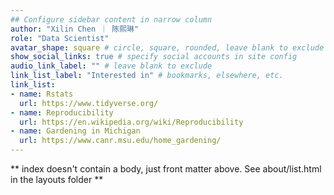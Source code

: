 ```yaml
---
## Configure sidebar content in narrow column
author: "Xilin Chen ｜ 陈熙琳"
role: "Data Scientist"
avatar_shape: square # circle, square, rounded, leave blank to exclude
show_social_links: true # specify social accounts in site config
audio_link_label: "" # leave blank to exclude
link_list_label: "Interested in" # bookmarks, elsewhere, etc.
link_list:
- name: Rstats
  url: https://www.tidyverse.org/
- name: Reproducibility
  url: https://en.wikipedia.org/wiki/Reproducibility
- name: Gardening in Michigan
  url: https://www.canr.msu.edu/home_gardening/
---
```


** index doesn't contain a body, just front matter above.
See about/list.html in the layouts folder **